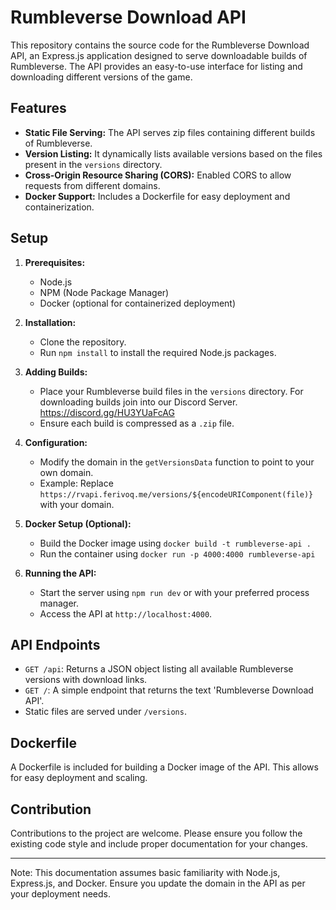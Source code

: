 # Rumbleverse Download API

This repository contains the source code for the Rumbleverse Download API, an Express.js application designed to serve downloadable builds of Rumbleverse. The API provides an easy-to-use interface for listing and downloading different versions of the game.

## Features

- **Static File Serving:** The API serves zip files containing different builds of Rumbleverse.
- **Version Listing:** It dynamically lists available versions based on the files present in the `versions` directory.
- **Cross-Origin Resource Sharing (CORS):** Enabled CORS to allow requests from different domains.
- **Docker Support:** Includes a Dockerfile for easy deployment and containerization.

## Setup

1. **Prerequisites:**
    - Node.js
    - NPM (Node Package Manager)
    - Docker (optional for containerized deployment)

2. **Installation:**
    - Clone the repository.
    - Run `npm install` to install the required Node.js packages.

3. **Adding Builds:**
    - Place your Rumbleverse build files in the `versions` directory. For downloading builds join into our Discord Server. https://discord.gg/HU3YUaFcAG
    - Ensure each build is compressed as a `.zip` file.

4. **Configuration:**
    - Modify the domain in the `getVersionsData` function to point to your own domain.
    - Example: Replace `https://rvapi.ferivoq.me/versions/${encodeURIComponent(file)}` with your domain.

5. **Docker Setup (Optional):**
    - Build the Docker image using `docker build -t rumbleverse-api .`
    - Run the container using `docker run -p 4000:4000 rumbleverse-api`

6. **Running the API:**
    - Start the server using `npm run dev` or with your preferred process manager.
    - Access the API at `http://localhost:4000`.

## API Endpoints

- `GET /api`: Returns a JSON object listing all available Rumbleverse versions with download links.
- `GET /`: A simple endpoint that returns the text 'Rumbleverse Download API'.
- Static files are served under `/versions`.

## Dockerfile

A Dockerfile is included for building a Docker image of the API. This allows for easy deployment and scaling.

## Contribution

Contributions to the project are welcome. Please ensure you follow the existing code style and include proper documentation for your changes.

---

Note: This documentation assumes basic familiarity with Node.js, Express.js, and Docker. Ensure you update the domain in the API as per your deployment needs.

